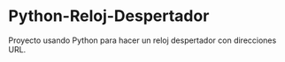# Python-Reloj-Despertador
Proyecto usando Python para hacer un reloj despertador con direcciones URL.
